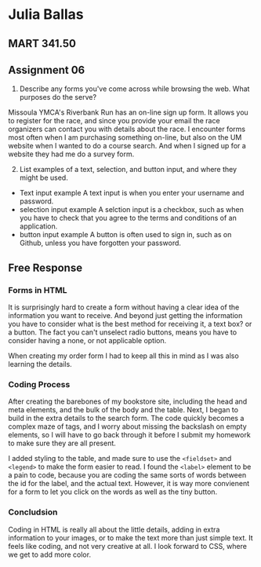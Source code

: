 # Julia Ballas

## MART 341.50

## Assignment 06

1. Describe any forms you've come across while browsing the web. What purposes do the serve?

  Missoula YMCA's Riverbank Run has an on-line sign up form. It allows you to register for the race, and since you provide your email the race organizers can contact you with details about the race. I encounter forms most often when I am purchasing something on-line, but also on the UM website when I wanted to do a course search. And when I signed up for a website they had me do a survey form.


2. List examples of a text, selection, and button input, and where they might be used.

  - Text input example
  A text input is when you enter your username and password.
  - selection input example
  A selction input is a checkbox, such as when you have to check that you agree to the terms and conditions of an application.
  - button input example
  A button is often used to sign in, such as on Github, unless you have forgotten your password. 

## Free Response

### Forms in HTML

It is surprisingly hard to create a form without having a clear idea of the information you want to receive. And beyond just getting the information you have to consider what is the best method for receiving it, a text box? or a button. The fact you can't unselect radio buttons, means you have to consider having a none, or not applicable option.

When creating my order form I had to keep all this in mind as I was also learning the details.

### Coding Process

After creating the barebones of my bookstore site, including the head and meta elements, and the bulk of the body and the table. Next, I began to build in the extra details to the search form. The code quickly becomes a complex maze of tags, and I worry about missing the backslash on empty elements, so I will have to go back through it before I submit my homework to make sure they are all present.

I added styling to the table, and made sure to use the `<fieldset>` and `<legend>` to make the form easier to read. I found the `<label>` element to be a pain to code, because you are coding the same sorts of words between the id for the label, and the actual text. However, it is way more convienent for a form to let you click on the words as well as the tiny button.

### Concludsion
Coding in HTML is really all about the little details, adding in extra information to your images, or to make the text more than just simple text. It feels like coding, and not very creative at all. I look forward to CSS, where we get to add more color. 
